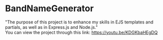 # BandNameGenerator
"The purpose of this project is to enhance my skills in EJS templates and partials, as well as in Express.js and Node.js."  
You can view the project through this link: https://youtu.be/KDGKbaHEgDQ
